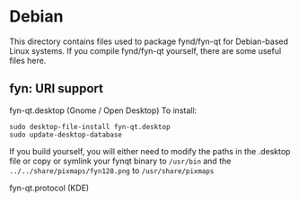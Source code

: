 
Debian
====================
This directory contains files used to package fynd/fyn-qt
for Debian-based Linux systems. If you compile fynd/fyn-qt yourself, there are some useful files here.

## fyn: URI support ##


fyn-qt.desktop  (Gnome / Open Desktop)
To install:

	sudo desktop-file-install fyn-qt.desktop
	sudo update-desktop-database

If you build yourself, you will either need to modify the paths in
the .desktop file or copy or symlink your fynqt binary to `/usr/bin`
and the `../../share/pixmaps/fyn128.png` to `/usr/share/pixmaps`

fyn-qt.protocol (KDE)

